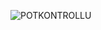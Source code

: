 ![POTKONTROLLU](https://github.com/shcod/deneyapminivantilator/assets/89603862/f76f681a-2be9-4e10-a67f-9f1df890e86b)
